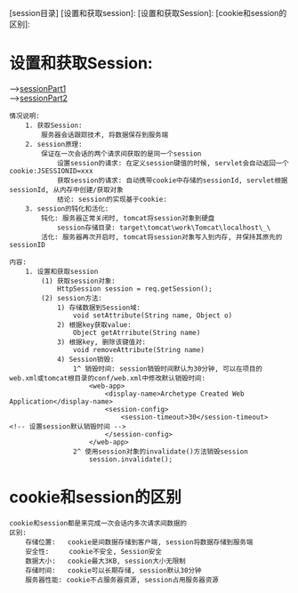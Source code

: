 [session目录]
    [设置和获取session]:
    [设置和获取Session]:
    [cookie和session的区别]:
    
# 设置和获取Session:
-->[sessionPart1](_1_session_used/_1_sessionPart1.java)    
-->[sessionPart2](_1_session_used/_2_sessionPart2.java)

	情况说明:
		1. 获取Session:
		    服务器会话跟踪技术, 将数据保存到服务端
		2. session原理:
		    保证在一次会话的两个请求间获取的是同一个session
		        设置session的请求: 在定义session键值的时候, servlet会自动返回一个cookie:JSESSIONID=xxx
		        获取session的请求: 自动携带cookie中存储的sessionId, servlet根据sessionId, 从内存中创建/获取对象
		        结论: session的实现基于cookie:    
        3. session的钝化和活化:
            钝化: 服务器正常关闭时, tomcat将session对象到硬盘
                session存储目录: target\tomcat\work\Tomcat\localhost\_\
            活化: 服务器再次开启时, tomcat将session对象写入到内存, 并保持其原先的sessionID
        
    内容:
        1. 设置和获取session
            (1) 获取session对象:
                HttpSession session = req.getSession();		
            (2) session方法:
                1) 存储数据到Session域:
                    void setAttribute(String name, Object o)
                2) 根据key获取value:
                    Object getAtrribute(String name)
                3) 根据key, 删除该键值对:
                    void removeAttribute(String name)
                4) Session销毁:
                    1^ 销毁时间: session销毁时间默认为30分钟, 可以在项目的web.xml或tomcat根目录的conf/web.xml中修改默认销毁时间:
                        <web-app>
                            <display-name>Archetype Created Web Application</display-name>
                            <session-config>
                                <session-timeout>30</session-timeout>           <!-- 设置session默认销毁时间 -->
                            </session-config>
                        </web-app>
                    2^ 使用session对象的invalidate()方法销毁session
                        session.invalidate();  

# cookie和session的区别
    cookie和session都是来完成一次会话内多次请求间数据的
    区别: 
        存储位置:   cookie是间数据存储到客户端, session将数据存储到服务端
        安全性:     cookie不安全, Session安全
        数据大小:   cookie最大3KB, session大小无限制
        存储时间:   cookie可以长期存储, session默认30分钟
        服务器性能: cookie不占服务器资源, session占用服务器资源
        
